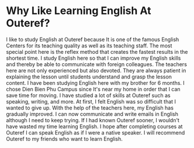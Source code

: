 # Why Like Learning English At Outeref?

I like to study English at Outeref because It is one of the famous English Centers for its teaching quality as well as its teaching staff.
The most special point here is the reflex method that creates the fastest results in the shortest time.
I study English here so that I can improve my English skills and thereby be able to communicate with foreign colleagues.
The teachers here are not only experienced but also devoted. They are always patient in explaining the lesson until students understand and grasp the lesson content. I have been studying English here with my brother for 6 months. I chose Dien Bien Phu Campus since It's near my home in order that I can save time for moving.
I have studied a lot of skills at Outeref such as speaking, writing, and more. At first, I felt English was so difficult that I wanted to give up. With the help of the teachers here, my English has gradually improved. I can now communicate and write emails in English although I need to keep trying. If I had known Outeref sooner, I wouldn't have wasted my time learning English.
I hope after completing courses at Outeref I can speak English as if I were a native speaker. I will recommend Outeref to my friends who want to learn English.